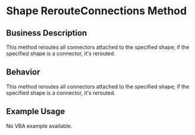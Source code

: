 # Shape RerouteConnections Method

## Business Description
This method reroutes all connectors attached to the specified shape; if the specified shape is a connector, it's rerouted.

## Behavior
This method reroutes all connectors attached to the specified shape; if the specified shape is a connector, it's rerouted.

## Example Usage
No VBA example available.
